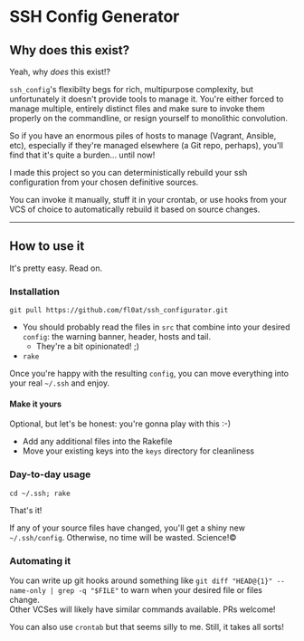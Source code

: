 # SSH Config Generator

## Why does this exist?

Yeah, why _does_ this exist!?

`ssh_config`'s flexibilty begs for rich, multipurpose complexity, but unfortunately it doesn't provide tools to manage it. You're either forced to manage multiple, entirely distinct files and make sure to invoke them properly on the commandline, or resign yourself to monolithic convolution.

So if you have an enormous piles of hosts to manage (Vagrant, Ansible, etc), especially if they're managed elsewhere (a Git repo, perhaps), you'll find that it's quite a burden... until now!

I made this project so you can deterministically rebuild your ssh configuration from your chosen definitive sources.

You can invoke it manually, stuff it in your crontab, or use hooks from your VCS of choice to automatically rebuild it based on source changes.

----------------

## How to use it

It's pretty easy. Read on.

### Installation

`git pull https://github.com/fl0at/ssh_configurator.git`

* You should probably read the files in `src` that combine into your desired `config`: the warning banner, header, hosts and tail.
  * They're a bit opinionated! ;)
* `rake`

Once you're happy with the resulting `config`, you can move everything into your real `~/.ssh` and enjoy.

#### Make it yours
Optional, but let's be honest: you're gonna play with this :-)

* Add any additional files into the Rakefile
* Move your existing keys into the `keys` directory for cleanliness

### Day-to-day usage

`cd ~/.ssh; rake`

That's it!

If any of your source files have changed, you'll get a shiny new `~/.ssh/config`. Otherwise, no time will be wasted. Science!©

### Automating it

You can write up git hooks around something like `git diff "HEAD@{1}" --name-only | grep -q "$FILE"` to warn when your desired file or files change.  
Other VCSes will likely have similar commands available. PRs welcome!

You can also use `crontab` but that seems silly to me. Still, it takes all sorts!
